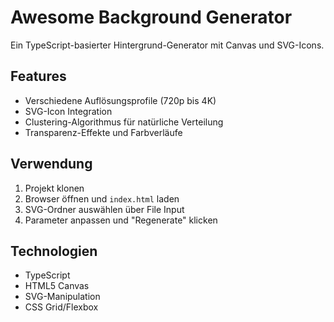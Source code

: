 # Awesome Background Generator

Ein TypeScript-basierter Hintergrund-Generator mit Canvas und SVG-Icons.

## Features
- Verschiedene Auflösungsprofile (720p bis 4K)
- SVG-Icon Integration
- Clustering-Algorithmus für natürliche Verteilung
- Transparenz-Effekte und Farbverläufe

## Verwendung
1. Projekt klonen
2. Browser öffnen und `index.html` laden
3. SVG-Ordner auswählen über File Input
4. Parameter anpassen und "Regenerate" klicken

## Technologien
- TypeScript
- HTML5 Canvas
- SVG-Manipulation
- CSS Grid/Flexbox